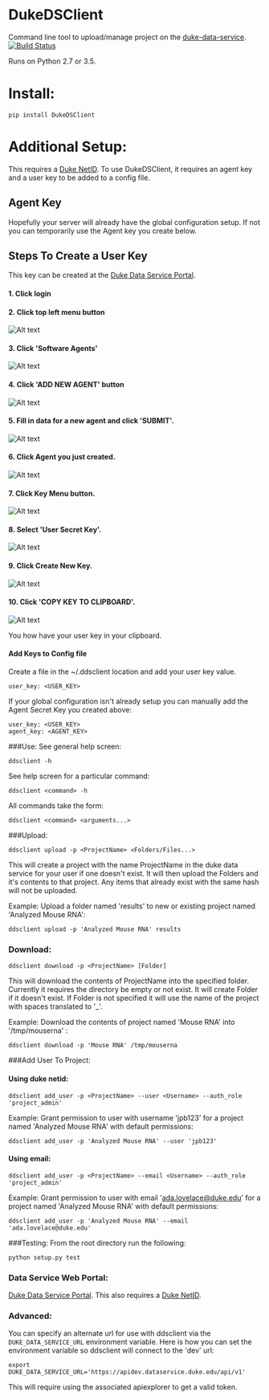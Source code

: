 # DukeDSClient
Command line tool to upload/manage project on the [duke-data-service](https://github.com/Duke-Translational-Bioinformatics/duke-data-service).
[![Build Status](https://travis-ci.org/Duke-GCB/DukeDSClient.svg?branch=master)](https://travis-ci.org/Duke-GCB/DukeDSClient)

Runs on Python 2.7 or 3.5.

# Install:
```
pip install DukeDSClient
```

# Additional Setup:
This requires a [Duke NetID](https://oit.duke.edu/email-accounts/netid/).
To use DukeDSClient, it requires an agent key and a user key to be added to a config file.

## Agent Key
Hopefully your server will already have the global configuration setup.
If not you can temporarily use the Agent key you create below.

## Steps To Create a User Key
This key can be created at the [Duke Data Service Portal](https://dataservice.duke.edu).
####  1. Click login

####  2. Click top left menu button
![Alt text](/images/TopLeftMenuButton.png?raw=true "Top Left Menu Button")

####  3. Click 'Software Agents'
![Alt text](/images/TopLeftMenu.png?raw=true "Top Left Menu")

####  4. Click 'ADD NEW AGENT' button
![Alt text](/images/AddAgentButton.png?raw=true "Add Agent Button")

####  5. Fill in data for a new agent and click 'SUBMIT'.
![Alt text](/images/CreateAgent.png?raw=true "Create Agent")

####  6. Click Agent you just created.
![Alt text](/images/ClickAgent.png?raw=true "Click Agent")

####  7. Click Key Menu button.
![Alt text](/images/KeyMenuButton.png?raw=true "Key Menu Button")

####  8. Select 'User Secret Key'.
![Alt text](/images/KeyMenu.png?raw=true "User Secret Key")

####  9. Click Create New Key.
![Alt text](/images/CreateNewKey.png?raw=true "Create New Key")

####  10. Click 'COPY KEY TO CLIPBOARD'.
![Alt text](/images/CopyKeyToClipboard.png?raw=true "Copy Key to Clipboard")


You how have your user key in your clipboard.

#### Add Keys to Config file
Create a file in the ~/.ddsclient location and add your user key value.
```
user_key: <USER_KEY>
```
If your global configuration isn't already setup you can manually add the Agent Secret Key you created above:
```
user_key: <USER_KEY>
agent_key: <AGENT_KEY>
```

###Use:
See general help screen:
```
ddsclient -h
```
See help screen for a particular command:
```
ddsclient <command> -h
```

All commands take the form:
```
ddsclient <command> <arguments...>
```

###Upload:
```
ddsclient upload -p <ProjectName> <Folders/Files...>
```

This will create a project with the name ProjectName in the duke data service for your user if one doesn't exist.
It will then upload the Folders and it's contents to that project.
Any items that already exist with the same hash will not be uploaded.


Example: Upload a folder named 'results' to new or existing project named 'Analyzed Mouse RNA':
```
ddsclient upload -p 'Analyzed Mouse RNA' results
```

### Download:
```
ddsclient download -p <ProjectName> [Folder]
```
This will download the contents of ProjectName into the specified folder.
Currently it requires the directory be empty or not exist.
It will create Folder if it doesn't exist.
If Folder is not specified it will use the name of the project with spaces translated to '_'.

Example: Download the contents of project named 'Mouse RNA' into '/tmp/mouserna' :
```
ddsclient download -p 'Mouse RNA' /tmp/mouserna
```


###Add User To Project:
#### Using duke netid:
```
ddsclient add_user -p <ProjectName> --user <Username> --auth_role 'project_admin'
```
Example: Grant permission to user with username 'jpb123' for a project named 'Analyzed Mouse RNA' with default permissions:
```
ddsclient add_user -p 'Analyzed Mouse RNA' --user 'jpb123'
```

#### Using email:
```
ddsclient add_user -p <ProjectName> --email <Username> --auth_role 'project_admin'
```
Example: Grant permission to user with email 'ada.lovelace@duke.edu' for a project named 'Analyzed Mouse RNA' with default permissions:
```
ddsclient add_user -p 'Analyzed Mouse RNA' --email 'ada.lovelace@duke.edu'
```


###Testing:
From the root directory run the following:
```
python setup.py test
```

### Data Service Web Portal:
[Duke Data Service Portal](https://dataservice.duke.edu).
This also requires a [Duke NetID](https://oit.duke.edu/email-accounts/netid/).

### Advanced:
You can specify an alternate url for use with ddsclient via the `DUKE_DATA_SERVICE_URL` environment variable.
Here is how you can set the environment variable so ddsclient will connect to the 'dev' url:
```
export DUKE_DATA_SERVICE_URL='https://apidev.dataservice.duke.edu/api/v1'
```
This will require using the associated apiexplorer to get a valid token.

